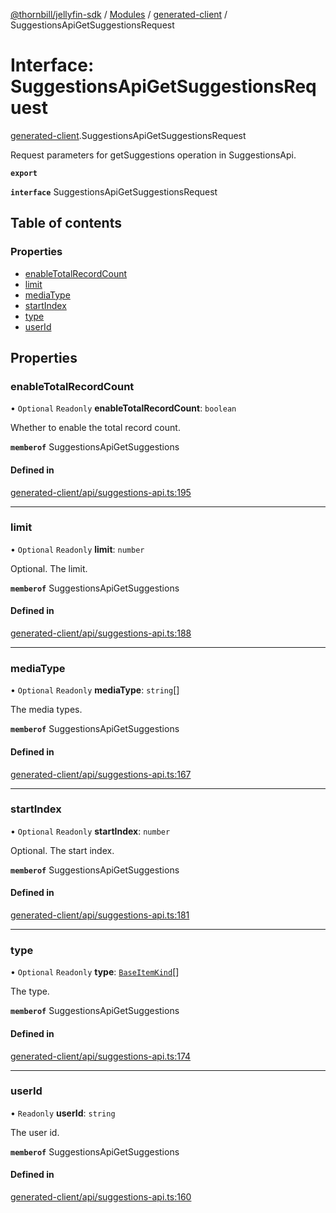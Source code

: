 [@thornbill/jellyfin-sdk](../README.md) / [Modules](../modules.md) / [generated-client](../modules/generated_client.md) / SuggestionsApiGetSuggestionsRequest

# Interface: SuggestionsApiGetSuggestionsRequest

[generated-client](../modules/generated_client.md).SuggestionsApiGetSuggestionsRequest

Request parameters for getSuggestions operation in SuggestionsApi.

**`export`**

**`interface`** SuggestionsApiGetSuggestionsRequest

## Table of contents

### Properties

- [enableTotalRecordCount](generated_client.SuggestionsApiGetSuggestionsRequest.md#enabletotalrecordcount)
- [limit](generated_client.SuggestionsApiGetSuggestionsRequest.md#limit)
- [mediaType](generated_client.SuggestionsApiGetSuggestionsRequest.md#mediatype)
- [startIndex](generated_client.SuggestionsApiGetSuggestionsRequest.md#startindex)
- [type](generated_client.SuggestionsApiGetSuggestionsRequest.md#type)
- [userId](generated_client.SuggestionsApiGetSuggestionsRequest.md#userid)

## Properties

### enableTotalRecordCount

• `Optional` `Readonly` **enableTotalRecordCount**: `boolean`

Whether to enable the total record count.

**`memberof`** SuggestionsApiGetSuggestions

#### Defined in

[generated-client/api/suggestions-api.ts:195](https://github.com/thornbill/jellyfin-sdk-typescript/blob/3ae780a/src/generated-client/api/suggestions-api.ts#L195)

___

### limit

• `Optional` `Readonly` **limit**: `number`

Optional. The limit.

**`memberof`** SuggestionsApiGetSuggestions

#### Defined in

[generated-client/api/suggestions-api.ts:188](https://github.com/thornbill/jellyfin-sdk-typescript/blob/3ae780a/src/generated-client/api/suggestions-api.ts#L188)

___

### mediaType

• `Optional` `Readonly` **mediaType**: `string`[]

The media types.

**`memberof`** SuggestionsApiGetSuggestions

#### Defined in

[generated-client/api/suggestions-api.ts:167](https://github.com/thornbill/jellyfin-sdk-typescript/blob/3ae780a/src/generated-client/api/suggestions-api.ts#L167)

___

### startIndex

• `Optional` `Readonly` **startIndex**: `number`

Optional. The start index.

**`memberof`** SuggestionsApiGetSuggestions

#### Defined in

[generated-client/api/suggestions-api.ts:181](https://github.com/thornbill/jellyfin-sdk-typescript/blob/3ae780a/src/generated-client/api/suggestions-api.ts#L181)

___

### type

• `Optional` `Readonly` **type**: [`BaseItemKind`](../enums/generated_client.BaseItemKind.md)[]

The type.

**`memberof`** SuggestionsApiGetSuggestions

#### Defined in

[generated-client/api/suggestions-api.ts:174](https://github.com/thornbill/jellyfin-sdk-typescript/blob/3ae780a/src/generated-client/api/suggestions-api.ts#L174)

___

### userId

• `Readonly` **userId**: `string`

The user id.

**`memberof`** SuggestionsApiGetSuggestions

#### Defined in

[generated-client/api/suggestions-api.ts:160](https://github.com/thornbill/jellyfin-sdk-typescript/blob/3ae780a/src/generated-client/api/suggestions-api.ts#L160)
